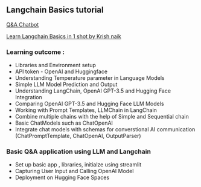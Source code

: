 ## Langchain Basics tutorial

[Q&A Chatbot](https://huggingface.co/spaces/pre-m15/LangchainQ-AChatBot)

[Learn Langchain Basics in 1 shot by Krish naik](https://www.youtube.com/watch?v=qMIM7dECAkc&list=PLZoTAELRMXVORE4VF7WQ_fAl0L1Gljtar&index=5)

### Learning outcome :
* Libraries and Environment setup 
* API token - OpenAI and Huggingface 
* Understanding Temperature parameter in Language Models
* Simple LLM Model Prediction and Output
* Understanding LangChain, OpenAI GPT-3.5 and Hugging Face Integration
* Comparing OpenAI GPT-3.5 and Hugging Face LLM Models
* Working with Prompt Templates, LLMChain in LangChain
* Combine multiple chains with the help of Simple and Sequential chain
* Basic ChatModels such as ChatOpenAI
* Integrate chat models with schemas for converstional AI communication (ChatPromptTemplate, ChatOpenAI, OutputParser)


### Basic Q&A application using LLM and Langchain
* Set up basic app , libraries, initialze using streamlit
* Capturing User Input and Calling OpenAI Model
* Deployment on Hugging Face Spaces

